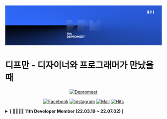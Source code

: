 ![depromeet-11th](https://github.com/depromeet/.github/blob/master/images/depromeet-11th.png)

# 디프만 - 디자이너와 프로그래머가 만났을 때

<div align=center>

[![Depromeet](https://img.shields.io/badge/depromeet-deprommet-blue)](https://depromeet.com)

[![Facebook](https://img.shields.io/badge/facebook-1877f2?style=flat-square&logo=facebook&logoColor=white&link=https://www.facebook.com/deprommeet/)](https://www.facebook.com/depromeet)
[![instagram](https://img.shields.io/badge/instagram-E4405F?style=flat-square&logo=Instagram&logoColor=white&link=https://www.instagram.com/deprommeet/)](https://www.instagram.com/depromeet)
[![Mail](https://img.shields.io/badge/Gmail-d14836?style=flat-square&logo=Gmail&logoColor=white&link=mailto:depromeet@gmail.com)](mailto:depromeet@gmail.com)
[![Hits](https://hits.seeyoufarm.com/api/count/incr/badge.svg?url=https://github.com/depromeet)](https://hits.seeyoufarm.com)

</div>


<details>
<summary><b>[ 👨‍👩‍👦‍👦 11th Developer Member (22.03.19 ~ 22.07.02) ]</b> </summary>
<div markdown="1">

### 11th Organizationer(Developer)
| ![devsungmin](https://images.weserv.nl/?url=https://avatars.githubusercontent.com/u/101611464?v=4&h=250&w=250&fit=cover&mask=circle&maxage=7d) | ![hy57in](https://images.weserv.nl/?url=https://avatars.githubusercontent.com/u/60775453?v=4"?v=4&h=250&w=250&fit=cover&mask=circle&maxage=7d) | ![jonghopark95](https://images.weserv.nl/?url=https://avatars.githubusercontent.com/u/19240202?v=4"?v=4&h=250&w=250&fit=cover&mask=circle&maxage=7d) | ![SDB016](https://images.weserv.nl/?url=https://avatars.githubusercontent.com/u/59786670?v=4"?v=4&h=250&w=250&fit=cover&mask=circle&maxage=7d) |
|:----------------------------------------------------------------------------------------------------------------------------------------------:|:----------------------------------------------------------------------------------------------------------------------------------------------:|:----------------------------------------------------------------------------------------------------------------------------------------------------:|:----------------------------------------------------------------------------------------------------------------------------------------------:|
|                                                      [김성민](https://github.com/devsungmin)                                                      |                                                        [김효진](https://github.com/hy57in)                                                        |                                                        [박종호](https://github.com/jonghopark95)                                                        |                                                        [신동빈](https://github.com/SDB016)                                                        | 

### iOS

|![devMinseok](https://images.weserv.nl/?url=https://avatars.githubusercontent.com/u/51021614?v=4?v=4&h=250&w=250&fit=cover&mask=circle&maxage=7d) | ![RokwonK](https://images.weserv.nl/?url=https://avatars.githubusercontent.com/u/52196792?v=4?v=4&h=250&w=250&fit=cover&mask=circle&maxage=7d)|![hakyung9712](https://images.weserv.nl/?url=https://avatars.githubusercontent.com/u/47092708?v=4?v=4&h=250&w=250&fit=cover&mask=circle&maxage=7d)|![GREENOVER](https://images.weserv.nl/?url=https://avatars.githubusercontent.com/u/72292617?v=4?v=4&h=250&w=250&fit=cover&mask=circle&maxage=7d)|![MoSonLee](https://images.weserv.nl/?url=https://avatars.githubusercontent.com/u/77050826?v=4?v=4&h=250&w=250&fit=cover&mask=circle&maxage=7d)|
|:---:|:---:|:------------------------------------------------------------------------------------------------------------------------------------------------:|:----------------------------------------------------------------------------------------------------------------------------------------------:|:---------------------------------------------------------------------------------------------------------------------------------------------:|
|[강민서](https://github.com/devMinseok)|[김록원](https://github.com/RokwonK)|                                                      [송하경](https://github.com/hakyung9712)|                                                      [조찬우](https://github.com/GREENOVER)|                                                      [이승후](https://github.com/MoSonLee)                                                       |
### 11기 추가 예정

</div>
</details>
